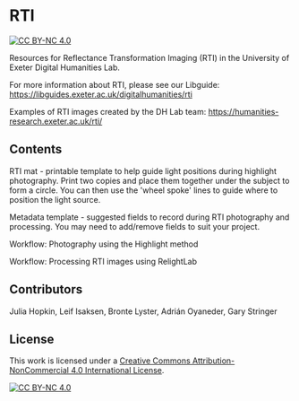 # RTI

[![CC BY-NC 4.0][cc-by-nc-shield]][cc-by-nc]

Resources for Reflectance Transformation Imaging (RTI) in the University of Exeter Digital Humanities Lab.

For more information about RTI, please see our Libguide: https://libguides.exeter.ac.uk/digitalhumanities/rti

Examples of RTI images created by the DH Lab team: https://humanities-research.exeter.ac.uk/rti/


## Contents

RTI mat - printable template to help guide light positions during highlight photography. Print two copies and place them together under the subject to form a circle. You can then use the 'wheel spoke' lines to guide where to position the light source.

Metadata template - suggested fields to record during RTI photography and processing. You may need to add/remove fields to suit your project.

Workflow: Photography using the Highlight method

Workflow: Processing RTI images using RelightLab 

## Contributors

Julia Hopkin, Leif Isaksen, Bronte Lyster, Adrián Oyaneder, Gary Stringer

## License

This work is licensed under a
[Creative Commons Attribution-NonCommercial 4.0 International License][cc-by-nc].

[![CC BY-NC 4.0][cc-by-nc-image]][cc-by-nc]

[cc-by-nc]: https://creativecommons.org/licenses/by-nc/4.0/
[cc-by-nc-image]: https://licensebuttons.net/l/by-nc/4.0/88x31.png
[cc-by-nc-shield]: https://img.shields.io/badge/License-CC%20BY--NC%204.0-lightgrey.svg